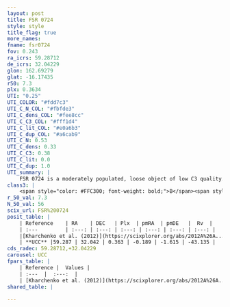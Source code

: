 ```yaml
---
layout: post
title: FSR 0724
style: style
title_flag: true
more_names: 
fname: fsr0724
fov: 0.243
ra_icrs: 59.28712
de_icrs: 32.04229
glon: 162.69279
glat: -16.17435
r50: 7.3
plx: 0.3634
UTI: "0.25"
UTI_COLOR: "#fdd7c3"
UTI_C_N_COL: "#fbfde3"
UTI_C_dens_COL: "#fee8cc"
UTI_C_C3_COL: "#fff1d4"
UTI_C_lit_COL: "#e0a6b3"
UTI_C_dup_COL: "#a6cab9"
UTI_C_N: 0.53
UTI_C_dens: 0.33
UTI_C_C3: 0.38
UTI_C_lit: 0.0
UTI_C_dup: 1.0
UTI_summary: |
    FSR 0724 is a moderately populated, loose object of low C3 quality. It is rarely studied in the literature, with no articles listed in the last 13 years.
class3: |
    <span style="color: #FFC300; font-weight: bold;">B</span><span style="color: red; font-weight: bold;">C</span>
r_50_val: 7.3
N_50_val: 56
scix_url: FSR%200724
posit_table: |
    | Reference    | RA    | DEC   | Plx  | pmRA  | pmDE   |  Rv  |
    | :---         | :---: | :---: | :---: | :---: | :---: | :---: |
    |[Kharchenko et al. (2012)](https://scixplorer.org/abs/2012A%26A...543A.156K) | 59.283 | 32.021 | -- | 0.26 | -7.97 | -- |
    | **UCC** |59.287 | 32.042 | 0.363 | -0.189 | -1.615 | -43.135 | 
cds_radec: 59.28712,+32.04229
carousel: UCC
fpars_table: |
    | Reference |  Values |
    | :---  |  :---:  |
    | [Kharchenko et al. (2012)](https://scixplorer.org/abs/2012A%26A...543A.156K) | `e_bv=0.521, distance=1685, log_age=9.095` |
shared_table: |
    
---
```

